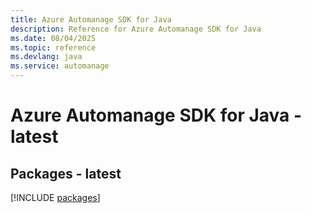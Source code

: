 ```yaml
---
title: Azure Automanage SDK for Java
description: Reference for Azure Automanage SDK for Java
ms.date: 08/04/2025
ms.topic: reference
ms.devlang: java
ms.service: automanage
---
```

# Azure Automanage SDK for Java - latest
## Packages - latest
[!INCLUDE [packages](automanage-index.md)]